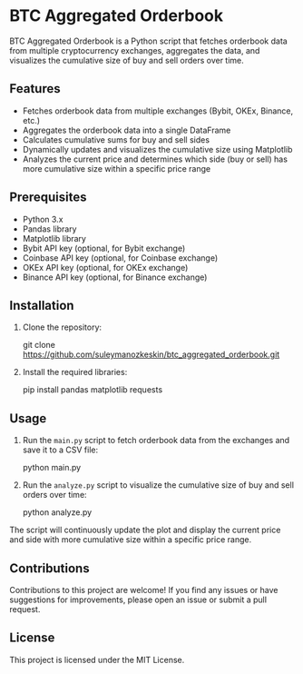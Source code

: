 # BTC Aggregated Orderbook

BTC Aggregated Orderbook is a Python script that fetches orderbook data from multiple cryptocurrency exchanges, aggregates the data, and visualizes the cumulative size of buy and sell orders over time.

## Features

- Fetches orderbook data from multiple exchanges (Bybit, OKEx, Binance, etc.)
- Aggregates the orderbook data into a single DataFrame
- Calculates cumulative sums for buy and sell sides
- Dynamically updates and visualizes the cumulative size using Matplotlib
- Analyzes the current price and determines which side (buy or sell) has more cumulative size within a specific price range

## Prerequisites

- Python 3.x
- Pandas library
- Matplotlib library
- Bybit API key (optional, for Bybit exchange)
- Coinbase API key (optional, for Coinbase exchange)
- OKEx API key (optional, for OKEx exchange)
- Binance API key (optional, for Binance exchange)

## Installation

1. Clone the repository:

    git clone <https://github.com/suleymanozkeskin/btc_aggregated_orderbook.git>

2. Install the required libraries:

    pip install pandas matplotlib requests

## Usage

1. Run the `main.py` script to fetch orderbook data from the exchanges and save it to a CSV file:

    python main.py

2. Run the `analyze.py` script to visualize the cumulative size of buy and sell orders over time:

    python analyze.py

The script will continuously update the plot and display the current price and side with more cumulative size within a specific price range.

## Contributions

Contributions to this project are welcome! If you find any issues or have suggestions for improvements, please open an issue or submit a pull request.

## License

This project is licensed under the MIT License.

